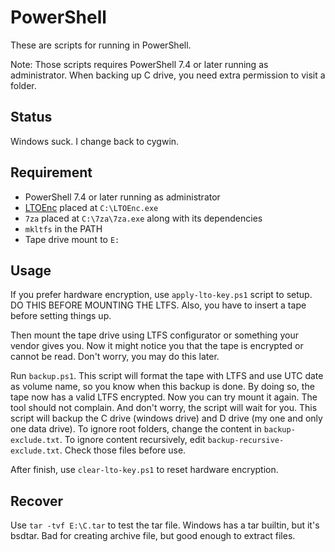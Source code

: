 # PowerShell
These are scripts for running in PowerShell.

Note: Those scripts requires PowerShell 7.4 or later running as administrator. When backing up C drive, you need extra permission to visit a folder.

## Status

Windows suck. I change back to cygwin.

## Requirement

+ PowerShell 7.4 or later running as administrator
+ [LTOEnc](https://github.com/VulpesSARL/LTOEnc) placed at `C:\LTOEnc.exe`
+ `7za` placed at `C:\7za\7za.exe` along with its dependencies
+ `mkltfs` in the PATH
+ Tape drive mount to `E:`

## Usage

If you prefer hardware encryption, use `apply-lto-key.ps1` script to setup. DO THIS BEFORE MOUNTING THE LTFS. Also, you have to insert a tape before setting things up.

Then mount the tape drive using LTFS configurator or something your vendor gives you. Now it might notice you that the tape is encrypted or cannot be read. Don't worry, you may do this later.

Run `backup.ps1`. This script will format the tape with LTFS and use UTC date as volume name, so you know when this backup is done. By doing so, the tape now has a valid LTFS encrypted. Now you can try mount it again. The tool should not complain. And don't worry, the script will wait for you. This script will backup the C drive (windows drive) and D drive (my one and only one data drive). To ignore root folders, change the content in `backup-exclude.txt`. To ignore content recursively, edit `backup-recursive-exclude.txt`. Check those files before use.

After finish, use `clear-lto-key.ps1` to reset hardware encryption.

## Recover

Use `tar -tvf E:\C.tar` to test the tar file. Windows has a tar builtin, but it's bsdtar. Bad for creating archive file, but good enough to extract files.
